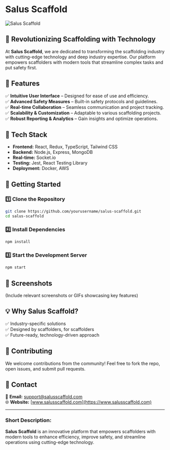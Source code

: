 # Salus Scaffold

![Salus Scaffold](https://salusscaffold.com/)  

## 🚀 Revolutionizing Scaffolding with Technology

At **Salus Scaffold**, we are dedicated to transforming the scaffolding industry with cutting-edge technology and deep industry expertise. Our platform empowers scaffolders with modern tools that streamline complex tasks and put safety first.

## 🌟 Features

✅ **Intuitive User Interface** – Designed for ease of use and efficiency.  
✅ **Advanced Safety Measures** – Built-in safety protocols and guidelines.  
✅ **Real-time Collaboration** – Seamless communication and project tracking.  
✅ **Scalability & Customization** – Adaptable to various scaffolding projects.  
✅ **Robust Reporting & Analytics** – Gain insights and optimize operations.  

## 🔧 Tech Stack

- **Frontend:** React, Redux, TypeScript, Tailwind CSS  
- **Backend:** Node.js, Express, MongoDB  
- **Real-time:** Socket.io  
- **Testing:** Jest, React Testing Library  
- **Deployment:** Docker, AWS  

## 🎯 Getting Started

### 1️⃣ Clone the Repository
```bash
git clone https://github.com/yourusername/salus-scaffold.git
cd salus-scaffold
```

### 2️⃣ Install Dependencies
```bash
npm install
```

### 3️⃣ Start the Development Server
```bash
npm start
```

## 📸 Screenshots
(Include relevant screenshots or GIFs showcasing key features)

## 💡 Why Salus Scaffold?
✅ Industry-specific solutions  
✅ Designed by scaffolders, for scaffolders  
✅ Future-ready, technology-driven approach  

## 🤝 Contributing
We welcome contributions from the community! Feel free to fork the repo, open issues, and submit pull requests.

## 📩 Contact
📧 **Email:** support@salusscaffold.com  
🌐 **Website:** [www.salusscaffold.com](https://www.salusscaffold.com)  

---

### Short Description:
**Salus Scaffold** is an innovative platform that empowers scaffolders with modern tools to enhance efficiency, improve safety, and streamline operations using cutting-edge technology.

